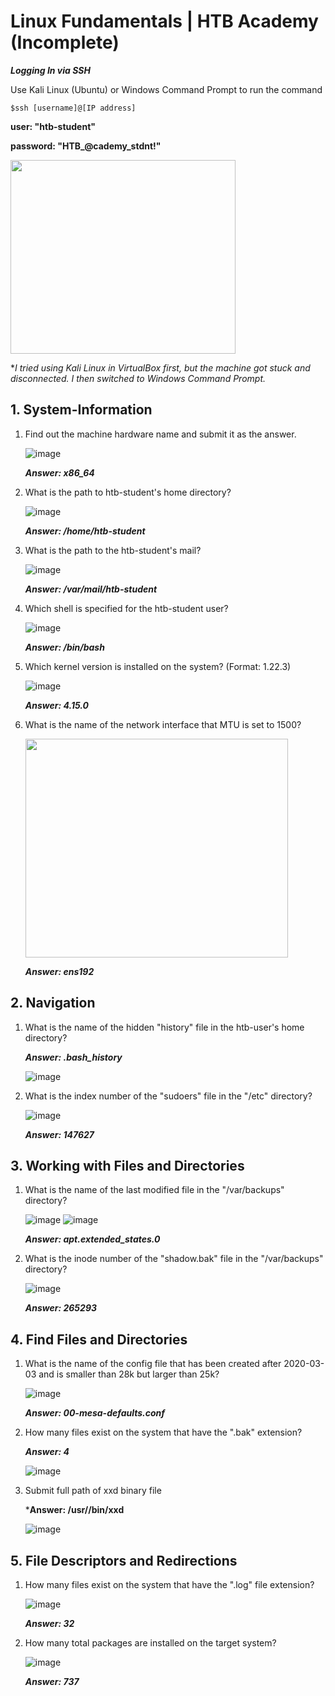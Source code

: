 # Linux Fundamentals | HTB Academy (Incomplete)

  ***Logging In via SSH***

Use Kali Linux (Ubuntu) or Windows Command Prompt to run the command

    $ssh [username]@[IP address]
    
  **user: "htb-student"**
  
  **password: "HTB_@cademy_stdnt!"**
    
<img src ="https://github.com/AthiraBR/PortfolioProjects/assets/87892369/9d47d58c-3ec6-40ff-97bd-28b45e2eff2e" width="360" height = "310">

**I tried using Kali Linux in VirtualBox first, but the machine got stuck and disconnected. I then switched to Windows Command Prompt.*
## 1. System-Information

1.  Find out the machine hardware name and submit it as the answer.
   
    ![image](https://github.com/AthiraBR/PortfolioProjects/assets/87892369/cbfe91a1-4075-4013-9e76-137e0007b379)
    
    ***Answer: x86_64***
    
3.  What is the path to htb-student's home directory?

    ![image](https://github.com/AthiraBR/PortfolioProjects/assets/87892369/ce09cdbd-b0ad-49ba-8fee-0af0dfdb9896)

     ***Answer: /home/htb-student***

  
5.  What is the path to the htb-student's mail?

    ![image](https://github.com/AthiraBR/PortfolioProjects/assets/87892369/56b89acc-6bd8-4e6f-affd-209a29169315)
    
     ***Answer: /var/mail/htb-student***


7.  Which shell is specified for the htb-student user?

    ![image](https://github.com/AthiraBR/PortfolioProjects/assets/87892369/9d7c55f9-a5a8-4f6b-8c3c-485e204ab995)

     ***Answer: /bin/bash***

9.  Which kernel version is installed on the system? (Format: 1.22.3)

    ![image](https://github.com/AthiraBR/PortfolioProjects/assets/87892369/f9572a94-57bf-45e7-a28c-fa90fdfc7cfa)

     ***Answer: 4.15.0***


11.  What is the name of the network interface that MTU is set to 1500?

     <img src="https://github.com/AthiraBR/PortfolioProjects/assets/87892369/51575121-bcc9-43aa-aec8-de22d55d6d13"  width="420" height = "350">
     
      ***Answer: ens192***

## 2. Navigation

1.  What is the name of the hidden "history" file in the htb-user's home directory?
   
    ***Answer: .bash_history***

    ![image](https://github.com/AthiraBR/PortfolioProjects/assets/87892369/6e731f75-2106-4ad3-b3de-bf2a1133efaa)

2. What is the index number of the "sudoers" file in the "/etc" directory?

    ![image](https://github.com/AthiraBR/PortfolioProjects/assets/87892369/3353f277-57f4-47cf-8163-83a849ed9811)

   ***Answer: 147627***

## 3. Working with Files and Directories

1. What is the name of the last modified file in the "/var/backups" directory?

   ![image](https://github.com/AthiraBR/PortfolioProjects/assets/87892369/fe4a44da-eb9b-484a-b62c-85f8a0b5645a)
   ![image](https://github.com/AthiraBR/PortfolioProjects/assets/87892369/4d924e26-19f2-4437-8e4f-c70f8784e2fe)

   ***Answer: apt.extended_states.0***

2. What is the inode number of the "shadow.bak" file in the "/var/backups" directory?

    ![image](https://github.com/AthiraBR/PortfolioProjects/assets/87892369/ead1778d-e7af-4516-b940-874ec498632a)

   ***Answer: 265293***

## 4. Find Files and Directories

1. What is the name of the config file that has been created after 2020-03-03 and is smaller than 28k but larger than 25k?

   ![image](https://github.com/AthiraBR/PortfolioProjects/assets/87892369/6538c4ea-a398-4f77-9865-e38cd24e7240)

   ***Answer: 00-mesa-defaults.conf***

2. How many files exist on the system that have the ".bak" extension?

   ***Answer: 4***

   ![image](https://github.com/AthiraBR/PortfolioProjects/assets/87892369/91d04bd7-0173-456c-a56a-91852dd429ee)

3. Submit full path of xxd binary file

   ***Answer: /usr//bin/xxd**

   ![image](https://github.com/AthiraBR/PortfolioProjects/assets/87892369/e2cf3650-a836-4118-a59e-416966e36f5e)


## 5. File Descriptors and Redirections

1. How many files exist on the system that have the ".log" file extension?

   ![image](https://github.com/AthiraBR/PortfolioProjects/assets/87892369/95e0484d-468d-41bd-9ac7-e02e5c8ea65f)

   ***Answer: 32***

2. How many total packages are installed on the target system?

    ![image](https://github.com/AthiraBR/PortfolioProjects/assets/87892369/4cf076bb-85c4-4dc6-835a-2ce5cdb3e0d8)

   ***Answer: 737***

   

   
   





    









